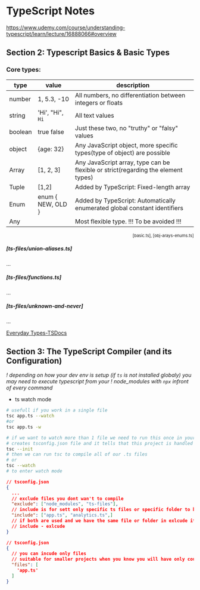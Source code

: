 # TypeScript Notes

https://www.udemy.com/course/understanding-typescript/learn/lecture/16888066#overview

## Section 2: Typescript Basics & Basic Types
### Core types:

| type    | value            | description                                                                       |
| ------- | ---------------- | --------------------------------------------------------------------------------- |
| number  | 1, 5.3, -10      | All numbers, no differentiation between integers or floats                        |
| string  | 'Hi', "Hi", `Hi` | All text values                                                                   |
| boolean | true false       | Just these two, no "truthy" or "falsy" values                                     |
| object  | {age: 32}        | Any JavaScript object, more specific types(type of object) are possible           |
| Array   | [1, 2, 3]        | Any JavaScript array, type can be flexible or strict(regarding the element types) |
| Tuple   | [1,2]            | Added by TypeScript: Fixed-length array                                           |
| Enum    | enum { NEW, OLD } | Added by TypeScript: Automatically enumerated global constant identifiers         |
| Any    |  | Most flexible type. !!! To be avoided !!! |
<p style='font-size: 11px; text-align: right;'>[basic.ts], [obj-arays-enums.ts]</p>


##### [ts-files/union-aliases.ts]
...
##### [ts-files/functions.ts]
...
##### [ts-files/unknown-and-never]
...

[Everyday Types-TSDocs](https://www.typescriptlang.org/docs/handbook/2/everyday-types.html)

## Section 3: The TypeScript Compiler (and its Configuration)
*! depending on how your dev env is setup (if ```ts``` is not installed globaly)*
*you may need to execute typescript from your*
*! node_modules with ```npx``` infront of every command*

- ts watch mode
```bash
# usefull if you work in a single file
tsc app.ts --watch 
#or
tsc app.ts -w
```
```bash
# if we want to watch more than 1 file we need to run this once in your project folder
# creates tsconfig.json file and it tells that this project is handled by ts
tsc --init
# then we can run tsc to compile all of our .ts files
# or 
tsc --watch 
# to enter watch mode 
```


```json
// tsconfig.json
{
  ...
  // exclude files you dont wan't to compile 
  "exclude": ["node_modules", "ts-files"],
  // include is for sett only specific ts files or specific folder to be compiled
  "include": ["app.ts", "analytics.ts",]
  // if both are used and we have the same file or folder in exlcude its applied 
  // include - exlcude
}
```

```json
// tsconfig.json
{
  // you can incude only files
  // suitable for smaller projects when you know you will have only couple of `.ts` files
  "files": [
    'app.ts'
  ]
}
```